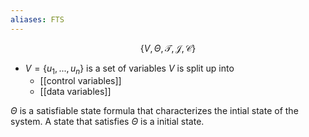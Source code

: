 ```yaml
---
aliases: FTS
---
```

$$\{V,\Theta,\mathcal{T},\mathcal{J},\mathcal{C}\}$$
- $V=\{u_1,...,u_n\}$ is a set of variables
$V$ is split up into 
	- [[control variables]]
	- [[data variables]]

$\Theta$ is a satisfiable state formula that characterizes the intial state of the system. A state that satisfies $\Theta$ is a initial state.

